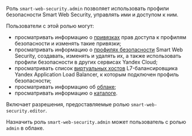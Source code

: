 Роль `smart-web-security.admin` позволяет использовать профили безопасности Smart Web Security, управлять ими и доступом к ним.

Пользователи с этой ролью могут:
* просматривать информацию о [привязках](../../iam/concepts/access-control/index.md#access-bindings) прав доступа к профилям безопасности и изменять такие привязки;
* просматривать информацию о [профилях безопасности](../../smartwebsecurity/concepts/profiles.md) Smart Web Security, создавать, изменять и удалять их, а также использовать профили безопасности в других сервисах Yandex Cloud;
* просматривать список [виртуальных хостов](../../application-load-balancer/concepts/http-router.md#virtual-host) L7-балансировщика Yandex Application Load Balancer, к которым подключен профиль безопасности;
* просматривать информацию об [облаке](../../resource-manager/concepts/resources-hierarchy.md#cloud);
* просматривать информацию о [каталоге](../../resource-manager/concepts/resources-hierarchy.md#folder).

Включает разрешения, предоставляемые ролью `smart-web-security.editor`.

Назначить роль `smart-web-security.admin` может пользователь с ролью `admin` в облаке.